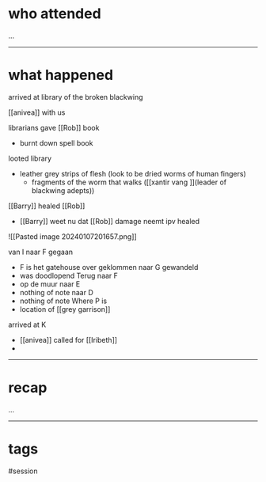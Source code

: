 # who attended

...

---
# what happened

arrived at library of the broken blackwing 

[[anivea]] with us

librarians gave [[Rob]] book
- burnt down spell book

looted library
- leather grey strips of flesh (look to be dried worms of human fingers)
	* fragments of the worm that walks ([[xantir vang ]](leader of blackwing adepts))

[[Barry]] healed [[Rob]]
- [[Barry]] weet nu dat [[Rob]] damage neemt ipv healed

![[Pasted image 20240107201657.png]]

van I naar F gegaan
- F is het gatehouse over geklommen
naar G gewandeld
- was doodlopend
Terug naar F
- op de muur
naar E
- nothing of note
naar D
- nothing of note
Where P is
- location of [[grey garrison]] 

arrived at K
- [[anivea]] called for [[Iribeth]]
- 



---
# recap

...

---
# tags

#session